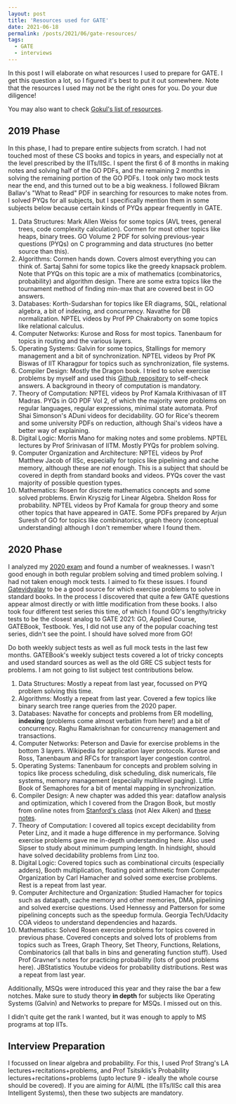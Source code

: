 ```yaml
---
layout: post
title: 'Resources used for GATE'
date: 2021-06-18
permalink: /posts/2021/06/gate-resources/
tags:
  - GATE
  - interviews
---
```


In this post I will elaborate on what resources I used to prepare for GATE. I get this question a lot, so I figured it's best to put it out somewhere.
Note that the resources I used may not be the right ones for you. Do your due diligence!

You may also want to check [Gokul's list of resources](https://goxul.github.io).

2019 Phase
----------

In this phase, I had to prepare entire subjects from scratch. I had not touched most of these CS books and topics in years, and especially not at the level prescribed by the IITs/IISc. I spent the first 6 of 8 months in making notes and solving half of the GO PDFs, and the remaining 2 months in solving the remaining portion of the GO PDFs. I took only two mock tests near the end, and this turned out to be a big weakness. I followed Bikram Ballav's "What to Read" PDF in searching for resources to make notes from.
I solved PYQs for all subjects, but I specifically mention them in some subjects below because certain kinds of PYQs appear frequently in GATE.

1. Data Structures: Mark Allen Weiss for some topics (AVL trees, general trees, code complexity calculation). Cormen for most other topics like heaps, binary trees. GO Volume 2 PDF for solving previous-year questions (PYQs) on C programming and data structures (no better source than this).
2. Algorithms: Cormen hands down. Covers almost everything you can think of. Sartaj Sahni for some topics like the greedy knapsack problem. Note that PYQs on this topic are a mix of mathematics (combinatorics, probability) and algorithm design. There are some extra topics like the tournament method of finding min-max that are covered best in GO answers.
3. Databases: Korth-Sudarshan for topics like ER diagrams, SQL, relational algebra, a bit of indexing, and concurrency. Navathe for DB normalization. NPTEL videos by Prof PP Chakraborty on some topics like relational calculus.
4. Computer Networks: Kurose and Ross for most topics. Tanenbaum for topics in routing and the various layers.
5. Operating Systems: Galvin for some topics, Stallings for memory management and a bit of synchronization. NPTEL videos by Prof PK Biswas of IIT Kharagpur for topics such as synchronization, file systems.
6. Compiler Design: Mostly the Dragon book. I tried to solve exercise problems by myself and used this [Github repository](https://github.com/fool2fish/dragon-book-exercise-answers) to self-check answers. A background in theory of computation is mandatory.
7. Theory of Computation: NPTEL videos by Prof Kamala Krithivasan of IIT Madras. PYQs in GO PDF Vol 2, of which the majority were problems on regular languages, regular expressions, minimal state automata. Prof Shai Simonson's ADuni videos for decidability. GO for Rice's theorem and some university PDFs on reduction, although Shai's videos have a better way of explaining.
8. Digital Logic: Morris Mano for making notes and some problems. NPTEL lectures by Prof Srinivasan of IITM. Mostly PYQs for problem solving.
9. Computer Organization and Architecture: NPTEL videos by Prof Matthew Jacob of IISc, especially for topics like pipelining and cache memory, although these are _not_ enough. This is a subject that should be covered in depth from standard books and videos. PYQs cover the vast majority of possible question types.
10. Mathematics: Rosen for discrete mathematics concepts and some solved problems. Erwin Kryszig for Linear Algebra. Sheldon Ross for probability. NPTEL videos by Prof Kamala for group theory and some other topics that have appeared in GATE. Some PDFs prepared by Arjun Suresh of GO for topics like combinatorics, graph theory (conceptual understanding) although I don't remember where I found them.

2020 Phase
----------

I analyzed my [2020 exam](https://docs.google.com/spreadsheets/d/1ASbHQNiI_FOvc7nxjxB1khq3HzaSsSQ4p-blUD3yOPM/edit?usp=sharing) and found a number of weaknesses. I wasn't good enough in both regular problem solving and timed problem solving. I had not taken enough mock tests. I aimed to fix these issues. I found [Gatevidyalay](https://www.gatevidyalay.com/) to be a good source for which exercise problems to solve in standard books. In the process I discovered that quite a few GATE questions appear almost directly or with little modification from these books. I also took four different test series this time, of which I found GO's lengthy/tricky tests to be the closest analog to GATE 2021: GO, Applied Course, GATEBook, Testbook. Yes, I did not use any of the popular coaching test series, didn't see the point. I should have solved more from GO!

Do both weekly subject tests as well as full mock tests in the last few months. GATEBook's weekly subject tests covered a lot of tricky concepts and used standard sources as well as the old GRE CS subject tests for problems. I am not going to list subject test contributions below.

1. Data Structures: Mostly a repeat from last year, focussed on PYQ problem solving this time.
2. Algorithms: Mostly a repeat from last year. Covered a few topics like binary search tree range queries from the 2020 paper.
3. Databases: Navathe for concepts and problems from ER modelling, **indexing** (problems come almost verbatim from here!) and a bit of concurrency. Raghu Ramakrishnan for concurrency management and transactions.
4. Computer Networks: Peterson and Davie for exercise problems in the bottom 3 layers. Wikipedia for application layer protocols. Kurose and Ross, Tanenbaum and RFCs for transport layer congestion control.
5. Operating Systems: Tanenbaum for concepts and problem solving in topics like process scheduling, disk scheduling, disk numericals, file systems, memory management (especially multilevel paging). Little Book of Semaphores for a bit of mental mapping in synchronization.
6. Compiler Design: A new chapter was added this year: dataflow analysis and optimization, which I covered from the Dragon Book, but mostly from online notes from [Stanford's class](https://web.stanford.edu/class/archive/cs/cs143/cs143.1128/) (not Alex Aiken) and [these notes](http://user.it.uu.se/~kostis/Teaching/KT1-11/Slides/handout14.pdf).
7. Theory of Computation: I covered all topics except decidability from Peter Linz, and it made a huge difference in my performance. Solving exercise problems gave me in-depth understanding here. Also used Sipser to study about minimum pumping length. In hindsight, should have solved decidability problems from Linz too.
8. Digital Logic: Covered topics such as combinational circuits (especially adders), Booth multiplication, floating point arithmetic from Computer Organization by Carl Hamacher and solved some exercise problems. Rest is a repeat from last year.
9. Computer Architecture and Organization: Studied Hamacher for topics such as datapath, cache memory and other memories, DMA, pipelining and solved exercise questions. Used Hennessy and Patterson for some pipelining concepts such as the speedup formula. Georgia Tech/Udacity COA videos to understand dependencies and hazards.
10. Mathematics: Solved Rosen exercise problems for topics covered in previous phase. Covered concepts and solved lots of problems from topics such as Trees, Graph Theory, Set Theory, Functions, Relations, Combinatorics (all that balls in bins and generating function stuff). Used Prof Gravner's notes for practicing probability (lots of good problems here). JBStatistics Youtube videos for probability distributions. Rest was a repeat from last year.

Additionally, MSQs were introduced this year and they raise the bar a few notches. Make sure to study theory **in depth** for subjects like Operating Systems (Galvin) and Networks to prepare for MSQs. I missed out on this.

I didn't quite get the rank I wanted, but it was enough to apply to MS programs at top IITs.

Interview Preparation
---------------------

I focussed on linear algebra and probability. For this, I used Prof Strang's LA lectures+recitations+problems, and Prof Tsitsiklis's Probability lectures+recitations+problems (upto lecture 9 - ideally the whole course should be covered). If you are aiming for AI/ML (the IITs/IISc call this area Intelligent Systems), then these two subjects are mandatory.
